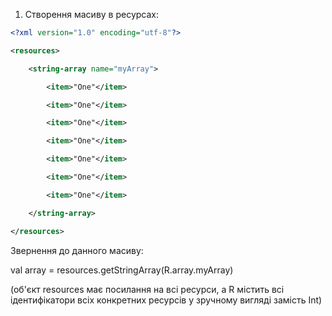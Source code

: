 1.  Створення масиву в ресурсах: 
    
```xml
<?xml version="1.0" encoding="utf-8"?> 

<resources> 

    <string-array name="myArray"> 

        <item>"One"</item> 

        <item>"One"</item> 

        <item>"One"</item> 

        <item>"One"</item> 

        <item>"One"</item> 

        <item>"One"</item> 

        <item>"One"</item> 

    </string-array> 

</resources> 
```


Звернення до данного масиву: 

val array = resources.getStringArray(R.array.myArray) 

(об'єкт resources має посилання на всі ресурси, а R містить всі ідентифікатори всіх конкретних ресурсів у зручному вигляді замість Int)